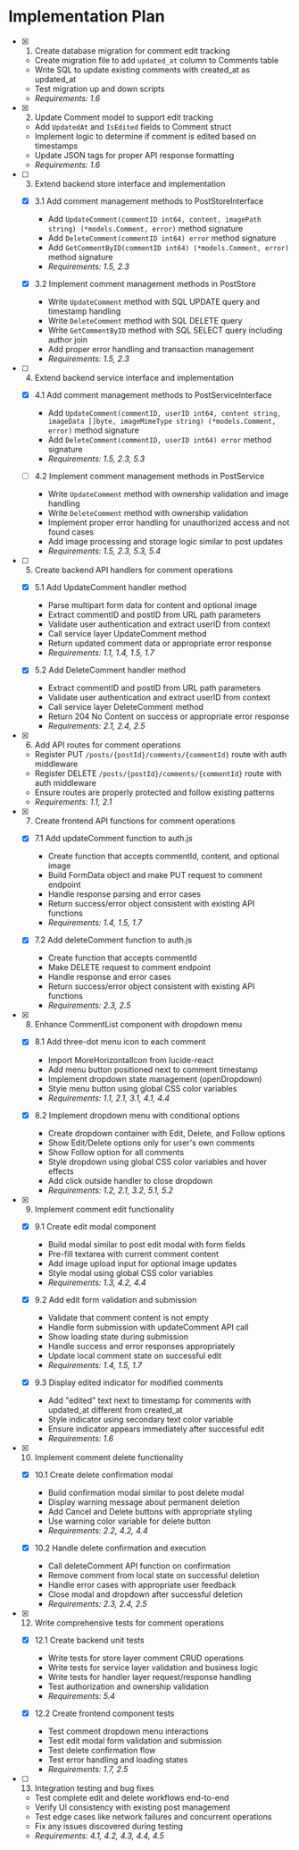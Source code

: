 # Implementation Plan

- [x] 1. Create database migration for comment edit tracking

  - Create migration file to add `updated_at` column to Comments table
  - Write SQL to update existing comments with created_at as updated_at
  - Test migration up and down scripts
  - _Requirements: 1.6_

- [x] 2. Update Comment model to support edit tracking

  - Add `UpdatedAt` and `IsEdited` fields to Comment struct
  - Implement logic to determine if comment is edited based on timestamps
  - Update JSON tags for proper API response formatting
  - _Requirements: 1.6_

- [ ] 3. Extend backend store interface and implementation

  - [x] 3.1 Add comment management methods to PostStoreInterface

    - Add `UpdateComment(commentID int64, content, imagePath string) (*models.Comment, error)` method signature
    - Add `DeleteComment(commentID int64) error` method signature
    - Add `GetCommentByID(commentID int64) (*models.Comment, error)` method signature
    - _Requirements: 1.5, 2.3_

  - [x] 3.2 Implement comment management methods in PostStore
    - Write `UpdateComment` method with SQL UPDATE query and timestamp handling
    - Write `DeleteComment` method with SQL DELETE query
    - Write `GetCommentByID` method with SQL SELECT query including author join
    - Add proper error handling and transaction management
    - _Requirements: 1.5, 2.3_

- [ ] 4. Extend backend service interface and implementation

  - [x] 4.1 Add comment management methods to PostServiceInterface

    - Add `UpdateComment(commentID, userID int64, content string, imageData []byte, imageMimeType string) (*models.Comment, error)` method signature
    - Add `DeleteComment(commentID, userID int64) error` method signature
    - _Requirements: 1.5, 2.3, 5.3_

  - [ ] 4.2 Implement comment management methods in PostService
    - Write `UpdateComment` method with ownership validation and image handling
    - Write `DeleteComment` method with ownership validation
    - Implement proper error handling for unauthorized access and not found cases
    - Add image processing and storage logic similar to post updates
    - _Requirements: 1.5, 2.3, 5.3, 5.4_

- [ ] 5. Create backend API handlers for comment operations

  - [x] 5.1 Add UpdateComment handler method

    - Parse multipart form data for content and optional image
    - Extract commentID and postID from URL path parameters
    - Validate user authentication and extract userID from context
    - Call service layer UpdateComment method
    - Return updated comment data or appropriate error response
    - _Requirements: 1.1, 1.4, 1.5, 1.7_

  - [x] 5.2 Add DeleteComment handler method
    - Extract commentID and postID from URL path parameters
    - Validate user authentication and extract userID from context
    - Call service layer DeleteComment method
    - Return 204 No Content on success or appropriate error response
    - _Requirements: 2.1, 2.4, 2.5_

- [x] 6. Add API routes for comment operations

  - Register PUT `/posts/{postId}/comments/{commentId}` route with auth middleware
  - Register DELETE `/posts/{postId}/comments/{commentId}` route with auth middleware
  - Ensure routes are properly protected and follow existing patterns
  - _Requirements: 1.1, 2.1_

- [x] 7. Create frontend API functions for comment operations

  - [x] 7.1 Add updateComment function to auth.js

    - Create function that accepts commentId, content, and optional image
    - Build FormData object and make PUT request to comment endpoint
    - Handle response parsing and error cases
    - Return success/error object consistent with existing API functions
    - _Requirements: 1.4, 1.5, 1.7_

  - [x] 7.2 Add deleteComment function to auth.js
    - Create function that accepts commentId
    - Make DELETE request to comment endpoint
    - Handle response and error cases
    - Return success/error object consistent with existing API functions
    - _Requirements: 2.3, 2.5_

- [x] 8. Enhance CommentList component with dropdown menu

  - [x] 8.1 Add three-dot menu icon to each comment

    - Import MoreHorizontalIcon from lucide-react
    - Add menu button positioned next to comment timestamp
    - Implement dropdown state management (openDropdown)
    - Style menu button using global CSS color variables
    - _Requirements: 1.1, 2.1, 3.1, 4.1, 4.4_

  - [x] 8.2 Implement dropdown menu with conditional options
    - Create dropdown container with Edit, Delete, and Follow options
    - Show Edit/Delete options only for user's own comments
    - Show Follow option for all comments
    - Style dropdown using global CSS color variables and hover effects
    - Add click outside handler to close dropdown
    - _Requirements: 1.2, 2.1, 3.2, 5.1, 5.2_

- [x] 9. Implement comment edit functionality

  - [x] 9.1 Create edit modal component

    - Build modal similar to post edit modal with form fields
    - Pre-fill textarea with current comment content
    - Add image upload input for optional image updates
    - Style modal using global CSS color variables
    - _Requirements: 1.3, 4.2, 4.4_

  - [x] 9.2 Add edit form validation and submission

    - Validate that comment content is not empty
    - Handle form submission with updateComment API call
    - Show loading state during submission
    - Handle success and error responses appropriately
    - Update local comment state on successful edit
    - _Requirements: 1.4, 1.5, 1.7_

  - [x] 9.3 Display edited indicator for modified comments
    - Add "edited" text next to timestamp for comments with updated_at different from created_at
    - Style indicator using secondary text color variable
    - Ensure indicator appears immediately after successful edit
    - _Requirements: 1.6_

- [x] 10. Implement comment delete functionality

  - [x] 10.1 Create delete confirmation modal

    - Build confirmation modal similar to post delete modal
    - Display warning message about permanent deletion
    - Add Cancel and Delete buttons with appropriate styling
    - Use warning color variable for delete button
    - _Requirements: 2.2, 4.2, 4.4_

  - [x] 10.2 Handle delete confirmation and execution
    - Call deleteComment API function on confirmation
    - Remove comment from local state on successful deletion
    - Handle error cases with appropriate user feedback
    - Close modal and dropdown after successful deletion
    - _Requirements: 2.3, 2.4, 2.5_

- [x] 12. Write comprehensive tests for comment operations

  - [x] 12.1 Create backend unit tests

    - Write tests for store layer comment CRUD operations
    - Write tests for service layer validation and business logic
    - Write tests for handler layer request/response handling
    - Test authorization and ownership validation
    - _Requirements: 5.4_

  - [x] 12.2 Create frontend component tests
    - Test comment dropdown menu interactions
    - Test edit modal form validation and submission
    - Test delete confirmation flow
    - Test error handling and loading states
    - _Requirements: 1.7, 2.5_

- [ ] 13. Integration testing and bug fixes
  - Test complete edit and delete workflows end-to-end
  - Verify UI consistency with existing post management
  - Test edge cases like network failures and concurrent operations
  - Fix any issues discovered during testing
  - _Requirements: 4.1, 4.2, 4.3, 4.4, 4.5_
